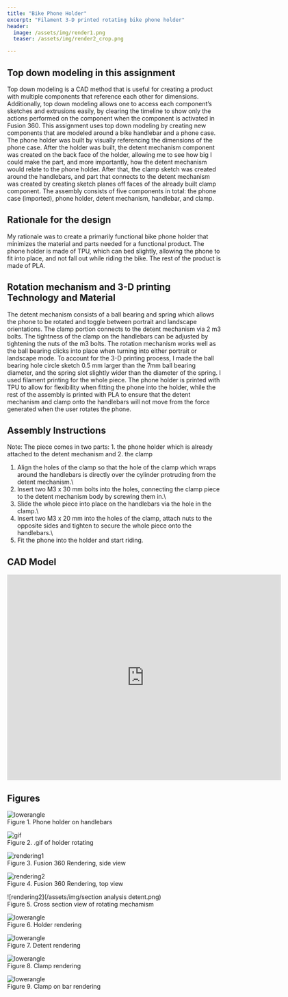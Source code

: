 ```yaml
---
title: "Bike Phone Holder"
excerpt: "Filament 3-D printed rotating bike phone holder" 
header:
  image: /assets/img/render1.png
  teaser: /assets/img/render2_crop.png

---
```


## Top down modeling in this assignment

Top down modeling is a CAD method that is useful for creating a product with multiple components that reference each other for dimensions. Additionally, top down modeling allows one to access each component’s sketches and extrusions easily, by clearing the timeline to show only the actions performed on the component when the component is activated in Fusion 360. This assignment uses top down modeling by creating new components that are modeled around a bike handlebar and a phone case. The phone holder was built by visually referencing the dimensions of the phone case. After the holder was built, the detent mechanism component was created on the back face of the holder, allowing me to see how big I could make the part, and more importantly, how the detent mechanism would relate to the phone holder. After that, the clamp sketch was created around the handlebars, and part that connects to the detent mechanism was created by creating sketch planes off faces of the already built clamp component. The assembly consists of five components in total: the phone case (imported), phone holder, detent mechanism, handlebar, and clamp. 

## Rationale for the design

My rationale was to create a primarily functional bike phone holder that minimizes the material and parts needed for a functional product. The phone holder is made of TPU, which can bed slightly, allowing the phone to fit into place, and not fall out while riding the bike. The rest of the product is made of PLA. 

## Rotation mechanism and 3-D printing Technology and Material

The detent mechanism consists of a ball bearing and spring which allows the phone to be rotated and toggle between portrait and landscape orientations. The clamp portion connects to the detent mechanism via 2 m3 bolts. The tightness of the clamp on the handlebars can be adjusted by tightening the nuts of the m3 bolts. The rotation mechanism works well as the ball bearing clicks into place when turning into either portrait or landscape mode. To account for the 3-D printing process, I made the ball bearing hole circle sketch 0.5 mm larger than the 7mm ball bearing diameter, and the spring slot slightly wider than the diameter of the spring. I used filament printing for the whole piece. The phone holder is printed with TPU to allow for flexibility when fitting the phone into the holder, while the rest of the assembly is printed with PLA to ensure that the detent mechanism and clamp onto the handlebars will not move from the force generated when the user rotates the phone.

## Assembly Instructions
Note: The piece comes in two parts: 1. the phone holder which is already attached to the detent mechanism and 2. the clamp

1. Align the holes of the clamp so that the hole of the clamp which wraps around the handlebars is directly over the cylinder protruding from the detent mechanism.\
2. Insert two M3 x 30 mm bolts into the holes, connecting the clamp piece to the detent mechanism body by screwing them in.\
3. Slide the whole piece into place on the handlebars via the hole in the clamp.\ 
4. Insert two M3 x 20 mm into the holes of the clamp, attach nuts to the opposite sides and tighten to secure the whole piece onto the handlebars.\
5. Fit the phone into the holder and start riding.

## CAD Model
<iframe src="https://vanderbilt643.autodesk360.com/shares/public/SH286ddQT78850c0d8a4faf2711bca6b2fa3?mode=embed" width="640" height="480" allowfullscreen="true" webkitallowfullscreen="true" mozallowfullscreen="true"  frameborder="0"></iframe>

## Figures
![lowerangle](/assets/img/PHon_handlebar.jpg)\
Figure 1. Phone holder on handlebars

![gif](/assets/img/PHrotion.gif)\
Figure 2. .gif of holder rotating

![rendering1](/assets/img/render1.png)\
Figure 3. Fusion 360 Rendering, side view

![rendering2](/assets/img/render2.png)\
Figure 4. Fusion 360 Rendering, top view

![rendering2](/assets/img/section analysis detent.png)\
Figure 5. Cross section view of rotating mechamism

![lowerangle](/assets/img/holder_render.png)\
Figure 6. Holder rendering

![lowerangle](/assets/img/detent_render.png)\
Figure 7. Detent rendering

![lowerangle](/assets/img/clamp_render.png)\
Figure 8. Clamp rendering

![lowerangle](/assets/img/clamp_onbar_render.png)\
Figure 9. Clamp on bar rendering




